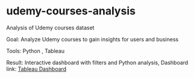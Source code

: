 # udemy-courses-analysis
Analysis of Udemy courses dataset 

Goal: Analyze Udemy courses to gain insights for users and business

Tools: Python , Tableau

Result: Interactive dashboard with filters and Python analysis,
Dashboard link: [Tableau Dashboard](https://public.tableau.com/app/profile/denys.semenets/viz/Udemycoursesfastvisualization/Dashboard1?publish=yes)
